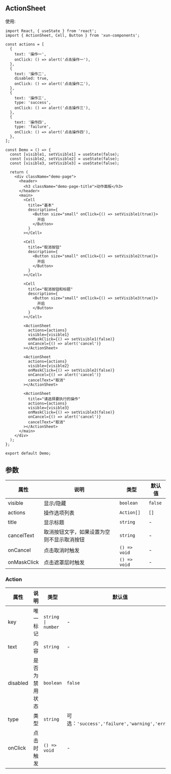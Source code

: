## ActionSheet

使用:

```tsx
import React, { useState } from 'react';
import { ActionSheet, Cell, Button } from 'xun-components';

const actions = [
  {
    text: '操作一',
    onClick: () => alert('点击操作一'),
  },
  {
    text: '操作二',
    disabled: true,
    onClick: () => alert('点击操作二'),
  },
  {
    text: '操作三',
    type: 'success',
    onClick: () => alert('点击操作三'),
  },
  {
    text: '操作四',
    type: 'failure',
    onClick: () => alert('点击操作四'),
  },
];

const Demo = () => {
  const [visible1, setVisible1] = useState(false);
  const [visible2, setVisible2] = useState(false);
  const [visible3, setVisible3] = useState(false);

  return (
    <div className="demo-page">
      <header>
        <h3 className="demo-page-title">动作面板</h3>
      </header>
      <main>
        <Cell
          title="基本"
          description={
            <Button size="small" onClick={() => setVisible1(true)}>
              开启
            </Button>
          }
        ></Cell>

        <Cell
          title="取消按钮"
          description={
            <Button size="small" onClick={() => setVisible2(true)}>
              开启
            </Button>
          }
        ></Cell>

        <Cell
          title="取消按钮和标题"
          description={
            <Button size="small" onClick={() => setVisible3(true)}>
              开启
            </Button>
          }
        ></Cell>

        <ActionSheet
          actions={actions}
          visible={visible1}
          onMaskClick={() => setVisible1(false)}
          onCancel={() => alert('cancel')}
        ></ActionSheet>

        <ActionSheet
          actions={actions}
          visible={visible2}
          onMaskClick={() => setVisible2(false)}
          onCancel={() => alert('cancel')}
          cancelText="取消"
        ></ActionSheet>

        <ActionSheet
          title="请选择要执行的操作"
          actions={actions}
          visible={visible3}
          onMaskClick={() => setVisible3(false)}
          onCancel={() => alert('cancel')}
          cancelText="取消"
        ></ActionSheet>
      </main>
    </div>
  );
};

export default Demo;
```

## 参数

| 属性        | 说明                                       | 类型         | 默认值  |
| ----------- | ------------------------------------------ | ------------ | ------- |
| visible     | 显示/隐藏                                  | `boolean`    | `false` |
| actions     | 操作选项列表                               | `Action[]`   | `[]`    |
| title       | 显示标题                                   | `string`     | -       |
| cancelText  | 取消按钮文字，如果设置为空则不显示取消按钮 | `string`     | -       |
| onCancel    | 点击取消时触发                             | `() => void` | -       |
| onMaskClick | 点击遮罩层时触发                           | `() => void` | -       |

### Action

| 属性     | 说明           | 类型               | 默认值                                        |
| -------- | -------------- | ------------------ | --------------------------------------------- |
| key      | 唯一标记       | `string \| number` | -                                             |
| text     | 内容           | `string`           | -                                             |
| disabled | 是否为禁用状态 | `boolean`          | `false`                                       |
| type     | 类型           | `string`           | 可选：`'success','failure','warning','error'` |
| onClick  | 点击时触发     | `() => void`       | -                                             |
